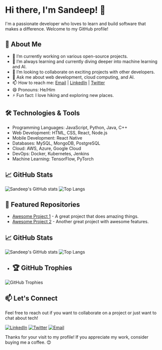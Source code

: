 # Hi there, I'm Sandeep! 👋

I'm a passionate developer who loves to learn and build software that makes a difference. Welcome to my GitHub profile!

## 🚀 About Me
- 🔭 I’m currently working on various open-source projects.
- 🌱 I’m always learning and currently diving deeper into machine learning and AI.
- 👯 I’m looking to collaborate on exciting projects with other developers.
- 💬 Ask me about web development, cloud computing, and AI.
- 📫 How to reach me: [Email](mailto:royalsandeep@example.com) | [LinkedIn](https://www.linkedin.com/in/royalsandeep) | [Twitter](https://twitter.com/royalsandeep)
- 😄 Pronouns: He/Him
- ⚡ Fun fact: I love hiking and exploring new places.



## 🛠️ Technologies & Tools
- Programming Languages: JavaScript, Python, Java, C++
- Web Development: HTML, CSS, React, Node.js
- Mobile Development: React Native
- Databases: MySQL, MongoDB, PostgreSQL
- Cloud: AWS, Azure, Google Cloud
- DevOps: Docker, Kubernetes, Jenkins
- Machine Learning: TensorFlow, PyTorch

## 📈 GitHub Stats
![Sandeep's GitHub stats](https://github-readme-stats.vercel.app/api?username=royalsandeep&show_icons=true&theme=radical)
![Top Langs](https://github-readme-stats.vercel.app/api/top-langs/?username=royalsandeep&layout=compact&theme=radical)

## 📂 Featured Repositories
- [Awesome Project 1](https://github.com/royalsandeep/awesome-project-1) - A great project that does amazing things.
- [Awesome Project 2](https://github.com/royalsandeep/awesome-project-2) - Another great project with awesome features.

## 📈 GitHub Stats
![Sandeep's GitHub stats](https://github-readme-stats.vercel.app/api?username=royalsandeep&show_icons=true&theme=radical)
![Top Langs](https://github-readme-stats.vercel.app/api/top-langs/?username=royalsandeep&layout=compact&theme=radical)
- ## 🏆 GitHub Trophies
![GitHub Trophies](https://github-profile-trophy.vercel.app/?username=royalsandeep&theme=radical)

## 📫 Let's Connect
Feel free to reach out if you want to collaborate on a project or just want to chat about tech!

[![LinkedIn](https://img.shields.io/badge/Linkdn-@royalsandeep-1DA1F2)](https://Linkdn.com/royalsandeep)
[![Twitter](https://img.shields.io/badge/Twitter-@royalsandeep-1DA1F2)](https://twitter.com/royalsandeep)
[![Email](https://img.shields.io/badge/Email-royalsandeep%40example.com-red)](mailto:royalsandeep@example.com)

Thanks for your visit to my profile! If you appreciate my work, consider buying me a coffee. 😊

